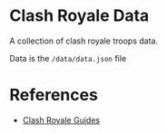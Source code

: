 # Clash Royale Data

A collection of clash royale troops data.

Data is the `/data/data.json` file

# References
- [Clash Royale Guides](http://www.clashroyaleguides.com/)
